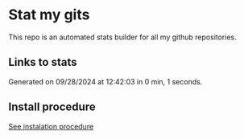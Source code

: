 # Stat my gits

This repo is an automated stats builder for all my github repositories.

## Links to stats


Generated on 09/28/2024 at 12:42:03 in 0 min, 1 seconds.

## Install procedure

[See instalation procedure](./src/install.md)
